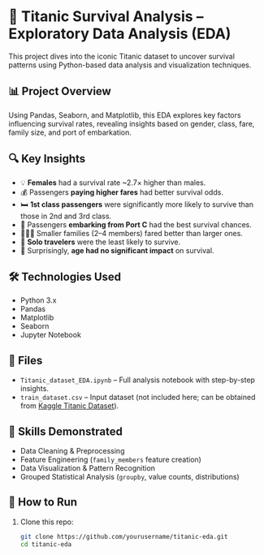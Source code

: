 # 🚢 Titanic Survival Analysis – Exploratory Data Analysis (EDA)

This project dives into the iconic Titanic dataset to uncover survival patterns using Python-based data analysis and visualization techniques.

## 📊 Project Overview

Using Pandas, Seaborn, and Matplotlib, this EDA explores key factors influencing survival rates, revealing insights based on gender, class, fare, family size, and port of embarkation.

## 🔍 Key Insights

- 💡 **Females** had a survival rate ~2.7× higher than males.
- 💰 Passengers **paying higher fares** had better survival odds.
- 🛏️ **1st class passengers** were significantly more likely to survive than those in 2nd and 3rd class.
- 🧳 Passengers **embarking from Port C** had the best survival chances.
- 👨‍👩‍👧 Smaller families (2–4 members) fared better than larger ones.
- 👤 **Solo travelers** were the least likely to survive.
- 📅 Surprisingly, **age had no significant impact** on survival.

## 🛠️ Technologies Used

- Python 3.x  
- Pandas  
- Matplotlib  
- Seaborn  
- Jupyter Notebook

## 📁 Files

- `Titanic_dataset_EDA.ipynb` – Full analysis notebook with step-by-step insights.
- `train_dataset.csv` – Input dataset (not included here; can be obtained from [Kaggle Titanic Dataset](https://www.kaggle.com/competitions/titanic/data)).

## 🧠 Skills Demonstrated

- Data Cleaning & Preprocessing  
- Feature Engineering (`family_members` feature creation)  
- Data Visualization & Pattern Recognition  
- Grouped Statistical Analysis (`groupby`, value counts, distributions)

## 📌 How to Run

1. Clone this repo:
   ```bash
   git clone https://github.com/yourusername/titanic-eda.git
   cd titanic-eda
